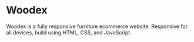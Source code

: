 # Woodex
Woodex is a fully responsive furniture ecommerce website, Responsive for all devices, build using HTML, CSS, and JavaScript.
